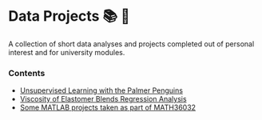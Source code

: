 # Data Projects :books: :microscope:

A collection of short data analyses and projects completed out of personal interest and for university modules.

### Contents
- [Unsupervised Learning with the Palmer Penguins](https://github.com/yannmclatchie/data-projects/blob/main/unsupervised-learning-with-the-palmer-penguins.pdf)
- [Viscosity of Elastomer Blends Regression Analysis](https://github.com/yannmclatchie/data-projects/blob/main/viscosity-of-elastomer-blends.pdf)
- [Some MATLAB projects taken as part of MATH36032](https://github.com/yannmclatchie/data-projects/tree/main/MATLAB)
